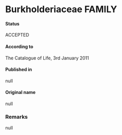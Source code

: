 Burkholderiaceae FAMILY
=======

#### Status
ACCEPTED

#### According to
The Catalogue of Life, 3rd January 2011

#### Published in
null

#### Original name
null

### Remarks
null